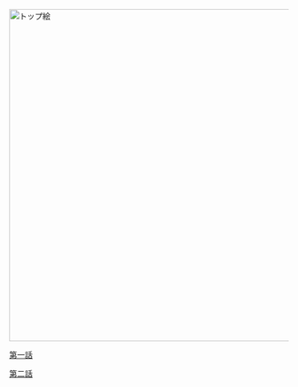 
<img src="content://media/external/downloads/1000001079" alt="トップ絵" width="600">


[第一話](episode1.md)

[第二話](episode2.md)
